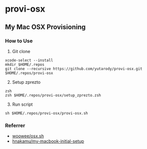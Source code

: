 # provi-osx

## My Mac OSX Provisioning
### How to Use
1. Git clone
```
xcode-select --install
mkdir $HOME/.repos
git clone --recursive https://github.com/yutarody/provi-osx.git  $HOME/.repos/provi-osx
```
2. Setup zprezto
```
zsh
zsh $HOME/.repos/provi-osx/setup_zprezto.zsh
```

3. Run script
```
sh $HOME/.repos/provi-osx/provi-osx.sh
```

### Referrer
  + [woowee/osx.sh](https://gist.github.com/woowee/6414643)
  + [hnakamu/my-macbook-initial-setup](https://github.com/hnakamur/my-macbook-initial-setup)

